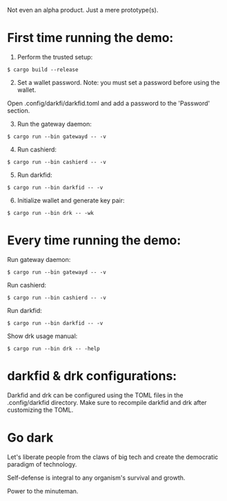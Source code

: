Not even an alpha product. Just a mere prototype(s).

# First time running the demo:

1. Perform the trusted setup:

```console
$ cargo build --release
```

2. Set a wallet password. Note: you must set a password before using the wallet.

Open .config/darkfi/darkfid.toml and add a password to the 'Password' section.

3. Run the gateway daemon:

```console
$ cargo run --bin gatewayd -- -v
```

4. Run cashierd:

```console
$ cargo run --bin cashierd -- -v
```

5. Run darkfid:

```console
$ cargo run --bin darkfid -- -v
```

6. Initialize wallet and generate key pair:

```console
$ cargo run --bin drk -- -wk 
```

# Every time running the demo:

Run gateway daemon:

```console
$ cargo run --bin gatewayd -- -v
```

Run cashierd:

```console
$ cargo run --bin cashierd -- -v
```

Run darkfid:

```console
$ cargo run --bin darkfid -- -v
```

Show drk usage manual:

```console
$ cargo run --bin drk -- -help
```

# darkfid & drk configurations:

Darkfid and drk can be configured using the TOML files in the .config/darkfid directory. Make sure to recompile darkfid and drk after customizing the TOML.

# Go dark

Let's liberate people from the claws of big tech and create the democratic paradigm of technology.

Self-defense is integral to any organism's survival and growth.

Power to the minuteman.

